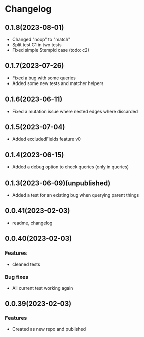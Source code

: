 # Changelog
## 0.1.8(2023-08-01)
- Changed "noop" to "match"
- Split test C1 in two tests
- Fixed simple $tempId case (todo: c2)
## 0.1.7(2023-07-26)
- Fixed a bug with some queries
- Added some new tests and matcher helpers
## 0.1.6(2023-06-11)
- Fixed a mutation issue where nested edges where discarded
## 0.1.5(2023-07-04)
- Added excludedFields feature v0 
## 0.1.4(2023-06-15)
- Added a debug option to check queries (only in queries)

## 0.1.3(2023-06-09)(unpublished)
- Added a test for an existing bug when querying parent things

## 0.0.41(2023-02-03)
- readme, changelog

## 0.0.40(2023-02-03)

### Features
- cleaned tests

### Bug fixes
- All current test working again

## 0.0.39(2023-02-03)

### Features
- Created as new repo and published